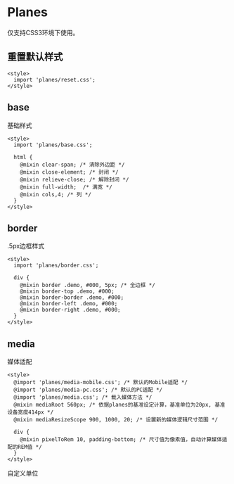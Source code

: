 # Planes

仅支持CSS3环境下使用。

## 重置默认样式

    <style>
      import 'planes/reset.css';
    </style>

## base

基础样式

    <style>
      import 'planes/base.css';

      html {
        @mixin clear-span; /* 清除外边距 */
        @mixin close-element; /* 封闭 */
        @mixin relieve-close; /* 解除封闭 */
        @mixin full-width;  /* 满宽 */
        @mixin cols,4; /* 列 */
      }
    </style>

## border

.5px边框样式

    <style>
      import 'planes/border.css';

      div {
        @mixin border .demo, #000, 5px; /* 全边框 */
        @mixin border-top .demo, #000;
        @mixin border-border .demo, #000;
        @mixin border-left .demo, #000;
        @mixin border-right .demo, #000;
      }
    </style>

## media

媒体适配

    <style>
      @import 'planes/media-mobile.css'; /* 默认的Mobile适配 */
      @import 'planes/media-pc.css'; /* 默认的PC适配 */
      @import 'planes/media.css'; /* 载入媒体方法 */
      @mixin mediaRoot 560px; /* 依据planes的基准设定计算，基准单位为20px, 基准设备宽度414px */
      @mixin mediaResizeScope 900, 1000, 20; /* 设置新的媒体逻辑尺寸范围 */

      div {
        @mixin pixelToRem 10, padding-bottom; /* 尺寸值为像素值，自动计算媒体适配的REM值 */
      }
    </style>

自定义单位
    <style>
      @import 'planes/unit.css'; /* 载入单位 */

      div {
        padding-bottom: 10pxr; /* 相当于pixelToRem */
        width: 3per; /* 相当于30% */
      }
    </style>
